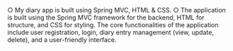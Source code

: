 ○	My diary app is built using Spring MVC, HTML & CSS.
○	The application is built using the Spring MVC framework for the backend, HTML for structure, and CSS for styling. The core functionalities of the application include user registration, login, diary entry management (view, update, delete), and a user-friendly interface.
